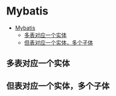 # Mybatis

- [Mybatis](#mybatis)
  - [多表对应一个实体](#多表对应一个实体)
  - [但表对应一个实体，多个子体](#但表对应一个实体多个子体)


## 多表对应一个实体


## 但表对应一个实体，多个子体